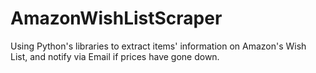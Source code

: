 # AmazonWishListScraper
Using Python's libraries to extract items' information on Amazon's Wish List, and notify via Email if prices have gone down.
